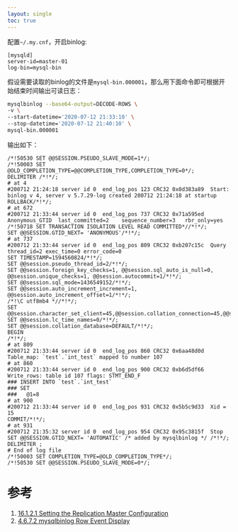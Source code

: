 ```yaml
---
layout: single
toc: true
---
```


配置`~/.my.cnf`，开启binlog:

```
[mysqld]
server-id=master-01
log-bin=mysql-bin
```

假设需要读取的binlog的文件是`mysql-bin.000001`，那么用下面命令即可根据开始结束时间输出可读日志：

``` bash
mysqlbinlog --base64-output=DECODE-ROWS \
-v \
--start-datetime='2020-07-12 21:33:10' \
--stop-datetime='2020-07-12 21:40:10' \
mysql-bin.000001
```

输出如下：

```
/*!50530 SET @@SESSION.PSEUDO_SLAVE_MODE=1*/;
/*!50003 SET @OLD_COMPLETION_TYPE=@@COMPLETION_TYPE,COMPLETION_TYPE=0*/;
DELIMITER /*!*/;
# at 4
#200712 21:24:18 server id 0  end_log_pos 123 CRC32 0x0d383a89 	Start: binlog v 4, server v 5.7.29-log created 200712 21:24:18 at startup
ROLLBACK/*!*/;
# at 672
#200712 21:33:44 server id 0  end_log_pos 737 CRC32 0x71a595ed 	Anonymous_GTID	last_committed=2	sequence_number=3	rbr_only=yes
/*!50718 SET TRANSACTION ISOLATION LEVEL READ COMMITTED*//*!*/;
SET @@SESSION.GTID_NEXT= 'ANONYMOUS'/*!*/;
# at 737
#200712 21:33:44 server id 0  end_log_pos 809 CRC32 0xb207c15c 	Query	thread_id=2	exec_time=0	error_code=0
SET TIMESTAMP=1594560824/*!*/;
SET @@session.pseudo_thread_id=2/*!*/;
SET @@session.foreign_key_checks=1, @@session.sql_auto_is_null=0, @@session.unique_checks=1, @@session.autocommit=1/*!*/;
SET @@session.sql_mode=1436549152/*!*/;
SET @@session.auto_increment_increment=1, @@session.auto_increment_offset=1/*!*/;
/*!\C utf8mb4 *//*!*/;
SET @@session.character_set_client=45,@@session.collation_connection=45,@@session.collation_server=45/*!*/;
SET @@session.lc_time_names=0/*!*/;
SET @@session.collation_database=DEFAULT/*!*/;
BEGIN
/*!*/;
# at 809
#200712 21:33:44 server id 0  end_log_pos 860 CRC32 0x6aa48d0d 	Table_map: `test`.`int_test` mapped to number 107
# at 860
#200712 21:33:44 server id 0  end_log_pos 900 CRC32 0xb6d5df66 	Write_rows: table id 107 flags: STMT_END_F
### INSERT INTO `test`.`int_test`
### SET
###   @1=8
# at 900
#200712 21:33:44 server id 0  end_log_pos 931 CRC32 0x5b5c9d33 	Xid = 15
COMMIT/*!*/;
# at 931
#200712 21:35:32 server id 0  end_log_pos 954 CRC32 0x95c3815f 	Stop
SET @@SESSION.GTID_NEXT= 'AUTOMATIC' /* added by mysqlbinlog */ /*!*/;
DELIMITER ;
# End of log file
/*!50003 SET COMPLETION_TYPE=@OLD_COMPLETION_TYPE*/;
/*!50530 SET @@SESSION.PSEUDO_SLAVE_MODE=0*/;
```

# 参考

1. [16.1.2.1 Setting the Replication Master Configuration](https://dev.mysql.com/doc/refman/5.7/en/replication-howto-masterbaseconfig.html)
2. [4.6.7.2 mysqlbinlog Row Event Display](https://dev.mysql.com/doc/refman/5.7/en/mysqlbinlog-row-events.html)
